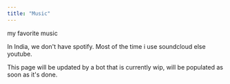 ```yaml
---
title: "Music"
---
```

my favorite music

In India, we don't have spotify. Most of the time i use soundcloud else youtube.

This page will be updated by a bot that is currently wip, will be populated as soon as it's done.
